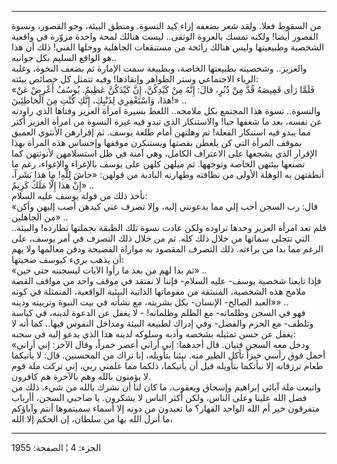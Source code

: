 ------------------------------------------------------------------------

من السقوط فعلا. ولقد شعر بضعفه إزاء كيد النسوة. ومنطق البيئة، وجو
القصور، ونسوة القصور أيضا! ولكنه تمسك بالعروة الوثقى.. ليست هنالك لمحة
واحدة مزوّرة في واقعية الشخصية وطبيعيتها وليس هنالك رائحة من مستنقعات
الجاهلية ووحلها الفني! ذلك أن هذا هو الواقع السليم بكل جوانبه..  
والعزيز.. وشخصيته بطبيعتها الخاصة، وبطبيعة سمت الإمارة ثم بضعف النخوة،
وغلبة الرياء الاجتماعي وستر الظواهر وإنقاذها! وفيه تتمثل كل خصائص
بيئته:  
«فَلَمَّا رَأى قَمِيصَهُ قُدَّ مِنْ دُبُرٍ، قالَ: إِنَّهُ مِنْ كَيْدِكُنَّ، إِنَّ كَيْدَكُنَّ عَظِيمٌ. يُوسُفُ أَعْرِضْ
عَنْ هذا، وَاسْتَغْفِرِي لِذَنْبِكِ، إِنَّكِ كُنْتِ مِنَ الْخاطِئِينَ!» ..  
والنسوة.. نسوة هذا المجتمع بكل ملامحه.. اللغط بسيرة امرأة العزيز وفتاها
الذي راودته عن نفسه، بعد ما شغفها حبا! والاستنكار الذي تبدو فيه غيرة
النسوة من امرأة العزيز أكثر مما يبدو فيه استنكار الفعلة! ثم وهلتهن أمام
طلعة يوسف. ثم إقرارهن الأنثوي العميق بموقف المرأة التي كن يلغطن بقصتها
ويستنكرن موقفها وإحساس هذه المرأة بهذا الإقرار الذي يشجعها على الاعتراف
الكامل، وهي آمنة في ظل استسلامهن لأنوثتهن كما تصنعها بيئتهن الخاصة
وتوجهها. ثم ميلهن كلهن على يوسف بالإغراء والإغواء، رغم ما أنطقتهن به
الوهلة الأولى من نظافته وطهارته البادية من قولهن: «حاشَ لِلَّهِ! ما هذا بَشَراً،
إِنْ هذا إِلَّا مَلَكٌ كَرِيمٌ» ..  
نأخذ ذلك من قولة يوسف عليه السلام:  
«قال: رب السجن أحب إلي مما يدعونني إليه، وإلا تصرف عني كيدهن أصب إليهن
وأكن من الجاهلين» ..  
فلم تعد امرأة العزيز وحدها تراوده ولكن عادت نسوة تلك الطبقة بجملتها
تطارده! والبيئة.. التي تتجلى سماتها من خلال ذلك كله. ثم من خلال ذلك
التصرف في أمر يوسف، على الرغم مما بدا من براءته. ذلك التصرف المقصود به
مواراة الفضيحة ودفن معالمها ولا يهم أن يذهب بريء كيوسف ضحيتها:  
«ثم بدا لهم من بعد ما رأوا الآيات ليسجننه حتى حين» ..  
فإذا تابعنا شخصية يوسف- عليه السلام- فإننا لا نفتقد في موقف واحد من
مواقف القصة ملامح هذه الشخصية، المنبثقة من مقوماتها الذاتية البيئية
الواقعية، المتمثلة في كونه «العبد الصالح- الإنسان- بكل بشريته، مع نشأته
في بيت النبوة وتربيته ودينه» ..  
فهو في السجن وظلماته- مع الظلم وظلماته! - لا يغفل عن الدعوة لدينه، في
كياسة وتلطف- مع الحزم والفصل- وفي إدراك لطبيعة البيئة ومداخل النفوس
فيها.. كما أنه لا يغفل عن حسن تمثيله بشخصه وأدبه وسلوكه لدينه هذا الذي
يدعو إليه في سجنه:  
«ودخل معه السجن فتيان. قال أحدهما: إني أراني أعصر خمراً، وقال الآخر: إني
أراني أحمل فوق رأسي خبزاً تأكل الطير منه. نبئنا بتأويله، إنا نراك من
المحسنين. قال: لا يأتيكما طعام ترزقانه إلا نبأتكما بتأويله قبل أن
يأتيكما، ذلكما مما علمني ربي، إني تركت ملة قوم لا يؤمنون بالله وهم
بالآخرة هم كافرون.  
واتبعت ملة آبائي إبراهيم وإسحاق ويعقوب، ما كان لنا أن نشرك بالله من شيء،
ذلك من فضل الله علينا وعلى الناس، ولكن أكثر الناس لا يشكرون. يا صاحبي
السجن، أأرباب متفرقون خير أم الله الواحد القهار؟ ما تعبدون من دونه إلا
أسماء سميتموها أنتم وآباؤكم ما أنزل الله بها من سلطان، إن الحكم إلا
الله،

------------------------------------------------------------------------

الجزء: 4 ¦ الصفحة: 1955
